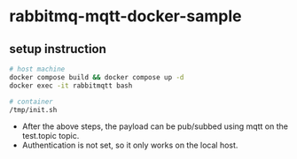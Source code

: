# rabbitmq-mqtt-docker-sample

## setup instruction

```bash
# host machine
docker compose build && docker compose up -d
docker exec -it rabbitmqtt bash

# container
/tmp/init.sh
```

- After the above steps, the payload can be pub/subbed using mqtt on the test.topic topic.
- Authentication is not set, so it only works on the local host.
